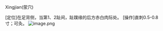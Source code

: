Xingjian(荥穴)

[定位]在足背侧，当第1、2趾间，趾蹼缘的后方赤白肉际处。
[操作]直刺0.5-0.8寸；可灸。
![image.png](https://picgo18719498306.oss-cn-guangzhou.aliyuncs.com/20250424004019839.png)
